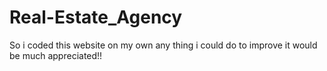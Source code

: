 # Real-Estate_Agency
So i coded this website on my own any thing i could do to improve it would be much appreciated!!
